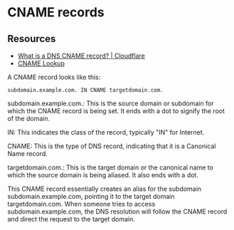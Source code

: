 # CNAME records

Resources
---

- [What is a DNS CNAME record? | Cloudflare][1]
- [CNAME Lookup][2]

<!-- Links -->
[1]: https://www.cloudflare.com/en-gb/learning/dns/dns-records/dns-cname-record/
[2]: https://dnschecker.org/cname-lookup.php

<!-- Links end -->


A CNAME record looks like this:

```
subdomain.example.com. IN CNAME targetdomain.com.
```

subdomain.example.com.: This is the source domain or subdomain for which the
CNAME record is being set. It ends with a dot to signify the root of the domain.

IN: This indicates the class of the record, typically "IN" for Internet.

CNAME: This is the type of DNS record, indicating that it is a Canonical Name
record.

targetdomain.com.: This is the target domain or the canonical name to which the
source domain is being aliased. It also ends with a dot.

This CNAME record essentially creates an alias for the subdomain
subdomain.example.com, pointing it to the target domain targetdomain.com. When
someone tries to access subdomain.example.com, the DNS resolution will follow
the CNAME record and direct the request to the target domain.
